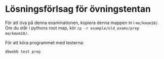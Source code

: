 
Lösningsförlsag för övningstentan
====================================

För att öva på denna examinationen, kopiera denna mappen in i `me/kmom10/`. Om du står i pythons root map, kör `cp -r example/old_exams/prep me/kmom10/`.

För att köra programmet med testerna:

```bash
dbwebb test prep
```